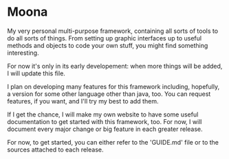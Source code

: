 # Moona
My very personal multi-purpose framework, containing all sorts of tools to do all sorts of things. From setting up graphic interfaces up to useful methods and objects to code your own stuff, you might find something interesting.

For now it's only in its early developement: when more things will be added, I will update this file.

I plan on developing many features for this framework including, hopefully, a version for some other language other than java, too. You can request features, if you want, and I'll try my best to add them.

If I get the chance, I will make my own website to have some useful documentation to get started with this framework, too. For now, I will document every major change or big feature in each greater release.

For now, to get started, you can either refer to the 'GUIDE.md' file or to the sources attached to each release.
